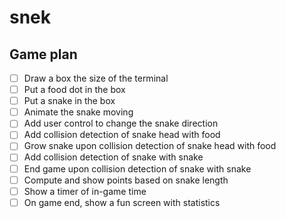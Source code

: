 # snek

## Game plan

- [ ] Draw a box the size of the terminal
- [ ] Put a food dot in the box
- [ ] Put a snake in the box
- [ ] Animate the snake moving
- [ ] Add user control to change the snake direction
- [ ] Add collision detection of snake head with food
- [ ] Grow snake upon collision detection of snake head with food
- [ ] Add collision detection of snake with snake
- [ ] End game upon collision detection of snake with snake
- [ ] Compute and show points based on snake length
- [ ] Show a timer of in-game time
- [ ] On game end, show a fun screen with statistics
